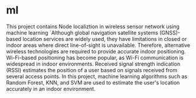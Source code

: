 # ml

This project contains Node localiztion in wireless sensor network using machine learning
`Although global navigation satellite systems (GNSS)-based location services are widely used, they have limitations in closed or indoor areas where direct line-of-sight is unavailable. Therefore, alternative wireless technologies are required to provide accurate indoor positioning. Wi-Fi-based positioning has become popular, as Wi-Fi communication is widespread in indoor environments. Received signal strength indication (RSSI) estimates the position of a user based on signals received from several access points. In this project, machine learning algorithms such as Random Forest, KNN, and SVM are used to estimate the user's location accurately in an indoor environment.
